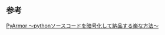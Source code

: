 
## 参考
[PyArmor 〜pythonソースコードを暗号化して納品する楽な方法〜](https://qiita.com/Takayoshi_Makabe/items/f38380bd1d097ac9d797)    
